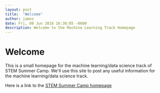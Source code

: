 ```yaml
---
layout: post
title:  "Welcome"
author: james
date: Fri, 08 Jun 2018 16:38:05 -0600
description: Welcome to the Machine Learning Track Homepage
---
```


# Welcome
This is a small homepage for the machine learning/data science track of STEM Summer Camp.
We'll use this site to post any useful information for the machine learning/data science track.

Here is a link to the [STEM Summer Camp homepage](https://stemcamp.aurorak12.org/)
